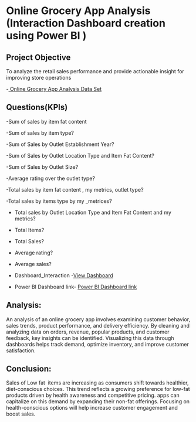 # Online Grocery App Analysis (Interaction Dashboard creation using Power BI )

## Project Objective

To analyze the retail sales performance and provide actionable insight for improving store operations

-<a href="https://github.com/SrinithaKundur/Power-BI-Online-grocery-app-analysis/blob/main/BlinkIT%20Grocery%20Data.xlsx"> Online Grocery App Analysis Data Set</a>


## Questions(KPIs)

-Sum of sales by item fat content

-Sum of sales by item type?

-Sum of Sales by Outlet Establishment Year?

-Sum of Sales by Outlet Location Type and Item Fat Content?

-Sum of Sales by Outlet Size?

-Average rating over the outlet type?

-Total sales by item fat content , my metrics, outlet type?

-Total sales by items type by my _metrices?

- Total sales by Outlet Location Type and Item Fat Content and my metrics?

- Total Items?

- Total Sales?

- Average rating?

- Average sales?


- Dashboard_Interaction -<a href="https://github.com/SrinithaKundur/Power-BI-Online-grocery-app-analysis/blob/main/Dashboard.png">View Dashboard</a>

- Power BI Dashboard link- <a href="https://app.powerbi.com/groups/me/reports/cf04c3b5-603c-4053-9fbc-7fb38a6abe98/3c2ad6977b06150d8887?experience=power-bi">Power BI Dashboard link</a>

## Analysis:
An analysis of an online grocery app involves examining customer behavior, sales trends, product performance, and delivery efficiency. By cleaning and analyzing data on orders, revenue, popular products, and customer feedback, key insights can be identified. Visualizing this data through dashboards helps track demand, optimize inventory, and improve customer satisfaction.

## Conclusion:
Sales of Low fat  items are increasing as consumers shift towards healthier, diet-conscious choices. This trend reflects a growing preference for low-fat products driven by health awareness and competitive pricing.  apps can capitalize on this demand by expanding their non-fat offerings. Focusing on health-conscious options will help increase customer engagement and boost sales.
